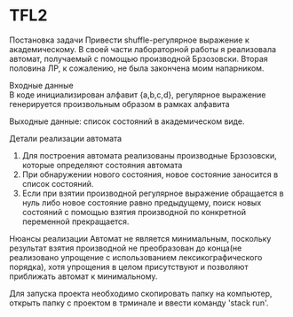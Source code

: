 # TFL2


  Постановка задачи
  Привести shuffle-регулярное выражение к академическому.
В своей части лабораторной работы я реализовала автомат, получаемый с помощью производной Брзозовски. Вторая половина ЛР, к сожалению, не была закончена моим напарником. 


  Входные данные  
  В коде инициализирован алфавит {a,b,c,d}, регулярное выражение генерируется произвольным образом в рамках алфавита  

  Выходные данные: список состояний в академическом виде.

  Детали реализации автомата
  1. Для построения автомата реализованы производные Брзозовски, которые определяют состояния автомата
  2. При обнаружении нового состояния, новое состояние заносится в список состояний.
  3. Если при взятии производной регулярное выражение обращается в нуль либо новое состояние равно предыдущему, поиск новых состояний с помощью взятия производной по конкретной переменной прекращается.

  Нюансы реализации
  Автомат не является минимальным, поскольку результат взятия производной не преобразован до конца(не реализовано упрощение с использованием лексикографического порядка), хотя упрощения в целом присутствуют и позволяют приближать автомат к минимальному.

  Для запуска проекта необходимо скопировать папку на компьютер, открыть папку с проектом в трминале и ввести команду 'stack run'.









